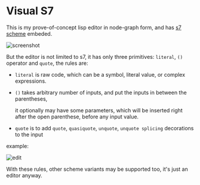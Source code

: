 # Visual S7

This is my prove-of-concept lisp editor in node-graph form, and has [s7 scheme](https://ccrma.stanford.edu/software/snd/snd/s7.html) embeded.

![screenshot](../screenshots/Snipaste_s7.png)


But the editor is not limited to s7, it has only three primitives: `literal`, `()` operator and `quote`, the rules are:

* `literal` is raw code, which can be a symbol, literal value, or complex expressions.
* `()` takes arbitrary number of inputs, and put the inputs in between the parentheses,
  
  it optionally may have some parameters, which will be inserted right after the open parenthese, before any input value.
* `quote` is to add `quote`, `quasiquote`, `unquote`, `unquote splicing` decorations to the input

example:

![edit](../screenshots/GIF_edit_scheme.gif)

With these rules, other scheme variants may be supported too, it's just an editor anyway.

